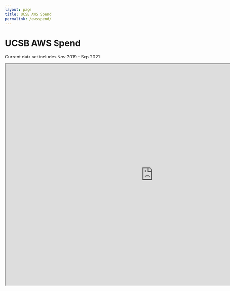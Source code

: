 ```yaml
---
layout: page
title: UCSB AWS Spend
permalink: /awsspend/
---
```


# UCSB AWS Spend
Current data set includes Nov 2019 - Sep 2021


<iframe
   width="960"
   height="720"
   src="https://us-west-2.quicksight.aws.amazon.com/sn/embed/share/accounts/881911861587/dashboards/05e1df83-7099-4d01-92d7-9de57156614f?directory_alias=quicksight-dev-cudos">
</iframe>
